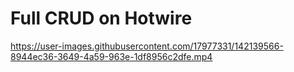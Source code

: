 # Full CRUD on Hotwire


https://user-images.githubusercontent.com/17977331/142139566-8944ec36-3649-4a59-963e-1df8956c2dfe.mp4

